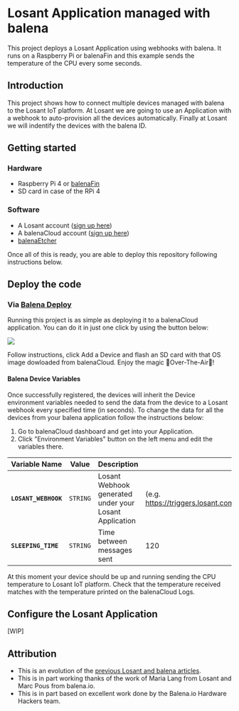 # Losant Application managed with balena

This project deploys a Losant Application using webhooks with balena. It runs on a Raspberry Pi or balenaFin and this example sends the temperature of the CPU every some seconds. 


## Introduction

This project shows how to connect multiple devices managed with balena to the Losant IoT platform. At Losant we are going to use an Application with a webhook to auto-provision all the devices automatically. Finally at Losant we will indentify the devices with the balena ID.

## Getting started

### Hardware

* Raspberry Pi 4 or [balenaFin](https://www.balena.io/fin/)
* SD card in case of the RPi 4

### Software

* A Losant account ([sign up here](https://accounts.losant.com/create-account?))
* A balenaCloud account ([sign up here](https://dashboard.balena-cloud.com/))
* [balenaEtcher](https://balena.io/etcher)

Once all of this is ready, you are able to deploy this repository following instructions below.

## Deploy the code

### Via [Balena Deploy](https://www.balena.io/docs/learn/deploy/deploy-with-balena-button/)

Running this project is as simple as deploying it to a balenaCloud application. You can do it in just one click by using the button below:

[![](https://www.balena.io/deploy.png)](https://dashboard.balena-cloud.com/deploy?repoUrl=https://github.com/balena-io-playground/losant_temp_tagger)

Follow instructions, click Add a Device and flash an SD card with that OS image dowloaded from balenaCloud. Enjoy the magic 🌟Over-The-Air🌟!

#### Balena Device Variables

Once successfully registered, the devices will inherit the Device environment variables needed to send the data from the device to a Losant webhook every specified time (in seconds). To change the data for all the devices from your balena application follow the instructions below:

1. Go to balenaCloud dashboard and get into your Application.
2. Click "Environment Variables" button on the left menu and edit the variables there. 


Variable Name | Value | Description | Default
------------ | ------------- | ------------- | -------------
**`LOSANT_WEBHOOK`** | `STRING` | Losant Webhook generated under your Losant Application | (e.g. https://triggers.losant.com/webhooks/0jlassTvcMDBwT1hXY9ZumtOxbVjyBl4nr6ZgPWCaA1$)
**`SLEEPING_TIME`** | `STRING` | Time between messages sent | 120

At this moment your device should be up and running sending the CPU temperature to Losant IoT platform. Check that the temperature received matches with the temperature printed on the balenaCloud Logs.


## Configure the Losant Application

[WIP]


## Attribution

- This is an evolution of the [previous Losant and balena articles](https://www.balena.io/blog/getting-started-with-losant-and-resin/).
- This is in part working thanks of the work of Maria Lang from Losant and Marc Pous from balena.io.
- This is in part based on excellent work done by the Balena.io Hardware Hackers team.

